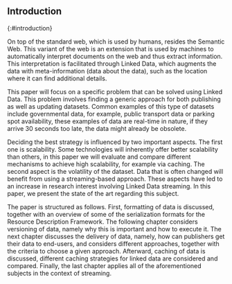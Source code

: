 ## Introduction
{:#introduction}

On top of the standard web, which is used by humans, resides the Semantic Web. This variant of the web is an extension that is used by machines to automatically interpret documents on the web and thus extract information. This interpretation is facilitated through Linked Data, which augments the data with meta-information (data about the data), such as the location where it can find additional details.

This paper will focus on a specific problem that can be solved using Linked Data. This problem involves finding a generic approach for both publishing as well as updating datasets. Common examples of this type of datasets include governmental data, for example, public transport data or parking spot availability, these examples of data are real-time in nature, if they arrive 30 seconds too late, the data might already be obsolete.

Deciding the best strategy is influenced by two important aspects. The first one is scalability. Some technologies will inherently offer better scalability than others, in this paper we will evaluate and compare different mechanisms to achieve high scalability, for example via caching. The second aspect is the volatility of the dataset. Data that is often changed will benefit from using a streaming-based approach. These aspects have led to an increase in research interest involving Linked Data streaming. In this paper, we present the state of the art regarding this subject.

The paper is structured as follows. First, formatting of data is discussed, together with an overview of some of the serialization formats for the Resource Description Framework. The following chapter considers versioning of data, namely why this is important and how to execute it. The next chapter discusses the delivery of data, namely, how can publishers get their data to end-users, and considers different approaches, together with the criteria to choose a given approach. Afterward, caching of data is discussed, different caching strategies for linked data are considered and compared. Finally, the last chapter applies all of the aforementioned subjects in the context of streaming.
